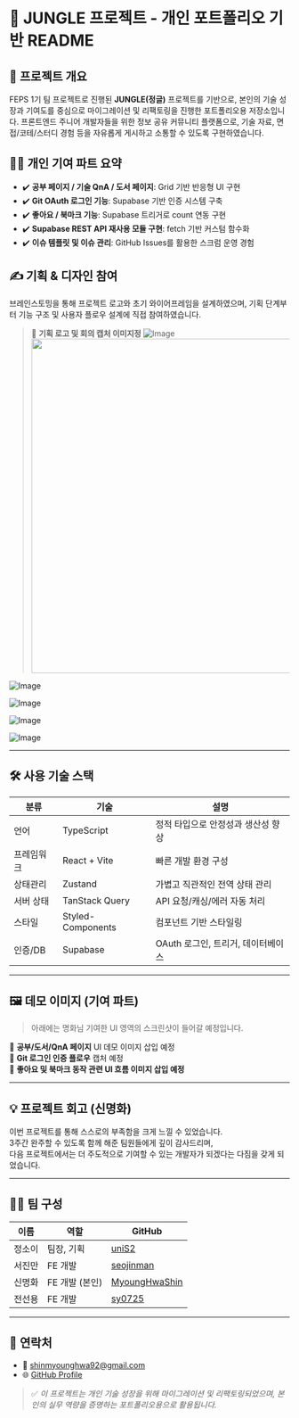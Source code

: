 # 🦁 JUNGLE 프로젝트 - 개인 포트폴리오 기반 README

## 📌 프로젝트 개요
FEPS 1기 팀 프로젝트로 진행된 **JUNGLE(정글)** 프로젝트를 기반으로, 본인의 기술 성장과 기여도를 중심으로 마이그레이션 및 리팩토링을 진행한 포트폴리오용 저장소입니다. 
프론트엔드 주니어 개발자들을 위한 정보 공유 커뮤니티 플랫폼으로, 기술 자료, 면접/코테/스터디 경험 등을 자유롭게 게시하고 소통할 수 있도록 구현하였습니다.

## 🙋‍♀️ 개인 기여 파트 요약
- ✔️ **공부 페이지 / 기술 QnA / 도서 페이지**: Grid 기반 반응형 UI 구현
- ✔️ **Git OAuth 로그인 기능**: Supabase 기반 인증 시스템 구축
- ✔️ **좋아요 / 북마크 기능**: Supabase 트리거로 count 연동 구현
- ✔️ **Supabase REST API 재사용 모듈 구현**: fetch 기반 커스텀 함수화
- ✔️ **이슈 템플릿 및 이슈 관리**: GitHub Issues를 활용한 스크럼 운영 경험

## ✍️ 기획 & 디자인 참여
브레인스토밍을 통해 프로젝트 로고와 초기 와이어프레임을 설계하였으며, 
기획 단계부터 기능 구조 및 사용자 플로우 설계에 직접 참여하였습니다.

> 📸 **기획 로고 및 회의 캡처 이미지정**
>![Image](https://github.com/user-attachments/assets/b2ddb489-dd6b-448d-a3f8-05d7d544e94e)
> <img src="https://github.com/user-attachments/assets/6eff36fc-d87c-49c0-95a8-60cc1ecfac67" width="600"/>

![Image](https://github.com/user-attachments/assets/574598a3-1ccf-425c-b4ff-33a6f7d0900d)

![Image](https://github.com/user-attachments/assets/df1d8814-a867-479e-910e-e58b6174be3c)

![Image](https://github.com/user-attachments/assets/7f9438b3-04ee-49c3-bb3a-ca5eb755b2dd)

![Image](https://github.com/user-attachments/assets/6eff36fc-d87c-49c0-95a8-60cc1ecfac67)
> 

---

## 🛠 사용 기술 스택
| 분류 | 기술 | 설명 |
|------|------|------|
| 언어 | TypeScript | 정적 타입으로 안정성과 생산성 향상 |
| 프레임워크 | React + Vite | 빠른 개발 환경 구성 |
| 상태관리 | Zustand | 가볍고 직관적인 전역 상태 관리 |
| 서버 상태 | TanStack Query | API 요청/캐싱/에러 자동 처리 |
| 스타일 | Styled-Components | 컴포넌트 기반 스타일링 |
| 인증/DB | Supabase | OAuth 로그인, 트리거, 데이터베이스 |

---

## 🖼️ 데모 이미지 (기여 파트)
> 아래에는 명화님 기여한 UI 영역의 스크린샷이 들어갈 예정입니다.

📌 **공부/도서/QnA 페이지** UI 데모 이미지 삽입 예정  
📌 **Git 로그인 인증 플로우** 캡처 예정  
📌 **좋아요 및 북마크 동작 관련 UI 흐름 이미지 삽입 예정**

---

## 💡 프로젝트 회고 (신명화)
이번 프로젝트를 통해 스스로의 부족함을 크게 느낄 수 있었습니다.  
3주간 완주할 수 있도록 함께 해준 팀원들에게 깊이 감사드리며,  
다음 프로젝트에서는 더 주도적으로 기여할 수 있는 개발자가 되겠다는 다짐을 갖게 되었습니다.

---

## 🧑‍💻 팀 구성
| 이름 | 역할 | GitHub |
|------|------|--------|
| 정소이 | 팀장, 기획 | [uniS2](https://github.com/uniS2) |
| 서진만 | FE 개발 | [seojinman](https://github.com/seojinman) |
| 신명화 | FE 개발 (본인) | [MyoungHwaShin](https://github.com/MyoungHwaShin) |
| 전선용 | FE 개발 | [sy0725](https://github.com/sy0725) |

---

## 🔗 연락처
- 📧 shinmyounghwa92@gmail.com
- 🌐 [GitHub Profile](https://github.com/MyoungHwaShin)

> ✅ *이 프로젝트는 개인 기술 성장을 위해 마이그레이션 및 리팩토링되었으며, 본인의 실무 역량을 증명하는 포트폴리오용으로 활용됩니다.*

